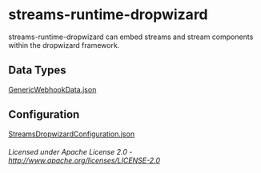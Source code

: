 streams-runtime-dropwizard
==============

streams-runtime-dropwizard can embed streams and stream components within the dropwizard framework.

## Data Types

[GenericWebhookData.json](GenericWebhookData.json "GenericWebhookData.json")

## Configuration

[StreamsDropwizardConfiguration.json](StreamsDropwizardConfiguration.json "StreamsDropwizardConfiguration.json")

###### Licensed under Apache License 2.0 - http://www.apache.org/licenses/LICENSE-2.0

